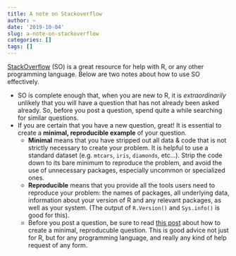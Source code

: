```yaml
---
title: A note on Stackoverflow
author: ~
date: '2019-10-04'
slug: a-note-on-stackoverflow
categories: []
tags: []
---
```


[StackOverflow](https://stackoverflow.com) (SO) is a great resource for help with R, or any other programming language. Below are two notes about how to use SO effectively.

* SO is complete enough that, when you are new to R, it is *extraordinarily* unlikely that you will have a question that has not already been asked already. So, before you post a question, spend quite a while searching for similar questions.
* If you are certain that you have a new question, great! It is essential to create a **minimal, reproducible example** of your question.
    * **Minimal** means that you have stripped out all data & code that is not strictly necessary to create your problem. It is helpful to use a standard dataset (e.g. `mtcars`, `iris`, `diamonds`, etc...). Strip the code down to its bare minimum to reproduce the problem, and avoid the use of unnecessary packages, especially uncommon or specialized ones.
    * **Reproducible** means that you provide all the tools users need to reproduce your problem: the names of packages, all underlying data, information about your version of R and any relevant packages, as well as your system. (The output of `R.Version()` and `Sys.info()` is good for this). 
    * Before you post a question, be sure to read [this post](https://stackoverflow.com/questions/5963269/how-to-make-a-great-r-reproducible-example) about how to create a minimal, reproducuble question. This is good advice not just for R, but for any programming language, and really any kind of help request of any form.
    
    
